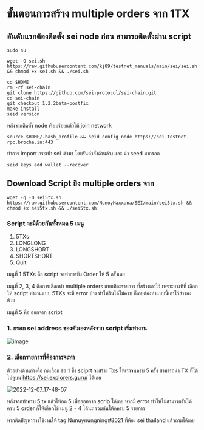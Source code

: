 # ขั้นตอนการสร้าง multiple orders จาก 1TX

## อันดับแรกต้องติดตั้ง sei node ก่อน สามารถติดตั้งผ่าน script 

```
sudo su
```


```
wget -O sei.sh https://raw.githubusercontent.com/kj89/testnet_manuals/main/sei/sei.sh && chmod +x sei.sh && ./sei.sh
```

```
cd $HOME
rm -rf sei-chain
git clone https://github.com/sei-protocol/sei-chain.git
cd sei-chain
git checkout 1.2.2beta-postfix
make install
seid version
```

หลังจากติดตั้ง node เรียบร้อยแล้วให้ join network

```
source $HOME/.bash_profile && seid config node https://sei-testnet-rpc.brocha.in:443
```

ทำการ import กระเป๋า sei เข้ามา โดยรันคำสั่งด้านล่าง และ นำ seed มากรอก
```
seid keys add wallet --recover
```

## Download Script ยิง multiple orders จาก

```
wget -q -O sei5tx.sh https://raw.githubusercontent.com/NunoyHaxxana/SEI/main/sei5tx.sh && chmod +x sei5tx.sh && ./sei5tx.sh
```
### Script จะมีด้วยกันทั้งหมด 5 เมนู

1) 5TXs
2) LONGLONG
3) LONGSHORT
4) SHORTSHORT
5) Quit


เมนูที่ 1 5TXs คือ script จะทำการยิง Order ให้ 5 ครั้งเลย

เมนูที่ 2, 3, 4 คือการเลือกทำ multiple orders แบบทีละรายการ 
ที่สร้างเอาไว้ เพราะบางทีที่ เลือกให้ script ทำงานแบบ 5TXs จะมี error บ้าง ทำให้รันได้ไม่ครบ ก็เลยต้องทำแบบนี้เอาไว้สำรองด้วย

เมนูที่ 5 คือ ออกจาก script 

### 1. กรอก sei address ของตัวเองหลังจาก script เริ่มทำงาน 
![image](https://user-images.githubusercontent.com/83507970/205413847-bc1ec700-d239-4077-a78e-1b2ab9c4509f.png)





### 2. เลือกรายการที่ต้องการจะทำ 
ตัวอย่างด้านล่างคือ กดเลือก ข้อ 1 ซึ่ง sciprt จะสร้าง Txs ให้เราจนครบ 5 ครั้ง สามารถนำ TX ที่ได้ไปดูบน https://sei.explorers.guru/ ได้เลย

![2022-12-07_17-48-07](https://user-images.githubusercontent.com/83507970/206159486-21f88161-bc18-4578-b8d5-d944836b2cd1.gif)




หลังจากทำครบ 5 tx แล้วให้กด 5 เพื่อออกจาก scrip ได้เลย
หากมี error ทำให้ไม่สามารถรันได้ครบ 5 order ก็ให้เลือกใช้ เมนู 2 - 4 ได้นะ รวมกันให้คครบ 5 รายการ


หากติดปัญหาการใช้งานให้ tag Nunuynungning#8021 ที่ห้อง sei thailand แล้วถามได้เลย
